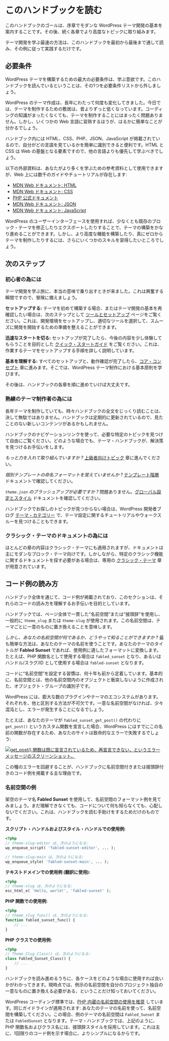 <!-- 
# Reading This Handbook
 -->

# このハンドブックを読む

<!-- 
The goal of this handbook is to walk you through the basics of modern WordPress theme development in its early chapters. Then, work through more advanced topics with each chapter that follows. 
 -->

このハンドブックのゴールは、序章でモダンな WordPress テーマ開発の基本を案内することです。その後、続く各章でより高度なトピックに取り組みます。

<!-- 
The quickest way to learn theme development is to simply read this handbook from beginning to end and follow along with its examples.
 -->

テーマ開発を学ぶ最速の方法は、このハンドブックを最初から最後まで通して読み、その例に従って実践するだけです。

<!-- 
## Requirements
 -->

## 必要条件

<!-- 
The biggest requirement for building a WordPress theme is a willingness to learn. You are here reading this handbook, so let’s check that one off the list of requirements.
 -->

WordPress テーマを構築するための最大の必要条件は、学ぶ意欲です。このハンドブックを読んでいるということは、その1つを必要条件リストから外しましょう。

<!-- 
WordPress theming has changed many times over the years. Today, the pathway for creating one is much lower than it was in the past. You can absolutely create a theme with no coding knowledge. But you will find it much easier to familiarize yourself with a few web languages. 
 -->

WordPress のテーマ作成は、長年にわたって何度も変化してきました。今日では、テーマを制作するための敷居は、昔よりずっと低くなっています。コーディングの知識がまったくなくても、テーマを制作することにはまったく問題ありません。しかし、いくつかの Web 言語に習熟するほうが、はるかに簡単なことが分かるでしょう。

<!-- 
You will see HTML, CSS, PHP, JSON, and JavaScript within the handbook, so it helps to be able to easily recognize what language you are looking at. HTML and CSS are foundational pieces of the web, so those should be prioritized over others. 
 -->

ハンドブック内には HTML、CSS、PHP、JSON、JavaScript が掲載されているので、自分がどの言語を見ているかを簡単に識別できると便利です。HTML と CSS は Web の基盤となる要素ですので、他の言語よりも優先して学ぶべきでしょう。

<!-- 
The following are external resources that you can use to learn more, but there are 1,000s of guides and tutorials around the web:
 -->

以下の外部資料は、あなたがより多くを学ぶための参考資料として使用できますが、Web 上には数千のガイドやチュートリアルが存在します:

<!-- 
*   [MDN Web Docs: HTML](https://developer.mozilla.org/en-US/docs/Web/HTML)
*   [MDN Web Docs: CSS](https://developer.mozilla.org/en-US/docs/Web/CSS)
*   [PHP official documentation](https://www.php.net/docs.php)
*   [MDN Web Docs: JSON](https://developer.mozilla.org/en-US/docs/Learn/JavaScript/Objects/JSON)
*   [MDN Web Docs: JavaScript](https://developer.mozilla.org/en-US/docs/Learn/JavaScript)
 -->

*   [MDN Web ドキュメント: HTML](https://developer.mozilla.org/en-US/docs/Web/HTML)
*   [MDN Web ドキュメント: CSS](https://developer.mozilla.org/en-US/docs/Web/CSS)
*   [PHP 公式ドキュメント](https://www.php.net/docs.php)
*   [MDN Web ドキュメント: JSON](https://developer.mozilla.org/en-US/docs/Learn/JavaScript/Objects/JSON)
*   [MDN Web ドキュメント: JavaScript](https://developer.mozilla.org/en-US/docs/Learn/JavaScript)

<!-- 
You can get pretty far into theme building via the WordPress user interface, at least by modifying and exporting an existing block theme. But you’ll want to pick up a few more skills to build more advanced features, or to truly create a theme from scratch.
 -->

WordPress のユーザーインターフェースを使用すれば、少なくとも既存のブロック・テーマを修正したりエクスポートしたりすることで、テーマの構築をかなり進めることができます。しかし、より高度な機能を構築したり、真にゼロからテーマを制作したりするには、さらにいくつかのスキルを習得したいところでしょう。

<!-- 
## Your next steps
 -->

## 次のステップ

<!-- 
### For newcomers
 -->

### 初心者の為には

<!-- 
It is time to truly embark on your journey into learning theme development. It is an exciting moment, so get ready for an adventure.
 -->

テーマ開発を学ぶ旅に、本当の意味で乗り出すときが来ました。これは興奮する瞬間ですので、冒険に備えましょう。

<!-- 
**Setting things up:** if this is your first time building a theme, or if you just want a refresher on the basics of theme development, your next stop should be the [Tools and Setup](https://developer.wordpress.org/themes/getting-started/tools-and-setup/) page. This will help you set up your development environment and determine which tools you need to start off on the right foot.
 -->

**セットアップする:** テーマを初めて構築する場合、またはテーマ開発の基本を再確認したい場合は、次のステップとして [ツールとセットアップ](https://developer.wordpress.org/themes/getting-started/tools-and-setup/) ページをご覧ください。これは、開発環境をセットアップし、適切なツールを選択して、スムーズに開発を開始するための準備を整えることができます。

<!-- 
**Getting off to a quick start:** once you’re set up, check out the [Quick-start guide](https://developer.wordpress.org/themes/getting-started/quick-start-guide/), which is aimed at giving you a taste of what’s to come. It will walk you through setting up a theme to work with.
 -->

**迅速なスタートを切る:** セットアップが完了したら、今後の内容を少し体験してもらうことを目的とした [クイック・スタートガイド](https://developer.wordpress.org/themes/getting-started/quick-start-guide/) をご覧ください。これは、作業するテーマをセットアップする手順を詳しく説明しています。

<!-- 
**Understanding the basics:** once you have everything set up and running, move onto the [Core Concepts](https://developer.wordpress.org/themes/core-concepts/) chapter. There, you will learn the foundational principles behind creating WordPress themes.
 -->

**基本を理解する:** すべてのセットアップと、動作確認が完了したら、[コア・コンセプト](https://developer.wordpress.org/themes/core-concepts/) 章に進みます。そこでは、WordPress テーマ制作における基本原則を学びます。

<!-- 
Afterward, just keep working through each chapter of the handbook.
 -->

その後は、ハンドブックの各章を順に進めていけば大丈夫です。

<!-- 
### For seasoned theme authors
 -->

### 熟練のテーマ制作者の為には

<!-- 
Even if you’ve been creating themes for years, it never hurts to give the full handbook a reading from time to time. It is regularly updated, so there may be new content that you haven’t seen before.
 -->

長年テーマを制作していても、時々ハンドブックの全文をじっくり読むことは、決して無駄ではありません。ハンドブックは定期的に更新されているので、見たことのない新しいコンテンツがあるかもしれません。

<!-- 
Feel free to hop around to find the specific topic you need using the handbook’s navigation links. Whatever the case, the Theme Handbook is here to help you discover a solution.
 -->

ハンドブックのナビゲーションリンクを使って、必要な特定のトピックを見つけて自由にご覧ください。どのような場合でも、テーマ・ハンドブックが、解決策を見つけるお手伝いをします。

<!-- 
*Feeling pretty hardcore?* Jump over to the [Advanced Topics](https://developer.wordpress.org/themes/advanced-topics/) chapter. 
 -->

*もっと力を入れて取り組んでいますか ?* [上級者向けトピック](https://developer.wordpress.org/themes/advanced-topics/) 章に進んでください。

<!-- 
*Can’t remember the naming format for a particular template?* Find it in the [Template Hierarchy](https://developer.wordpress.org/themes/templates/template-hierarchy/) docs.
 -->

*個別テンプレートの命名フォーマットを覚えていませんか ?* [テンプレート階層](https://developer.wordpress.org/themes/templates/template-hierarchy/) ドキュメントで確認してください。

<!-- 
*Need to brush up on `theme.json`?* No problem. Check out the [Global Settings and Styles](https://developer.wordpress.org/themes/global-settings-and-styles/) documentation. 
 -->

*`theme.json` のブラッシュアップが必要ですか ?* 問題ありません。[グローバル設定とスタイル](https://developer.wordpress.org/themes/global-settings-and-styles/) ドキュメントを確認してください。

<!-- 
You can also find theming tutorials and walk-throughs under the [Themes category](https://developer.wordpress.org/news/category/themes/) on the WordPress Developer blog if you can’t find the topic you’re looking for in the handbook.
 -->

ハンドブックでお探しのトピックが見つからない場合は、WordPress 開発者ブログ [テーマ・カテゴリー](https://developer.wordpress.org/news/category/themes/) で、テーマ設定に関するチュートリアルやウォークスルーを見つけることもできます。

<!-- 
### For classic themes documentation
 -->

### クラシック・テーマのドキュメントの為には

<!-- 
While some of the content in most chapters will apply to classic themes, the docs are primarily geared toward modern block theming. However, there is a dedicated [Classic Themes](https://developer.wordpress.org/themes/classic-themes/) chapter if you need to locate documentation on a specific classic feature.
 -->

ほとんどの章の内容はクラシック・テーマにも適用されますが、ドキュメントは主にモダンなブロック・テーマ向けです。しかしながら、特定のクラシック機能に関するドキュメントを探す必要がある場合は、専用の [クラシック・テーマ](https://developer.wordpress.org/themes/classic-themes/) 章が用意されています。

<!-- 
## How to read code examples
 -->

## コード例の読み方

<!-- 
Throughout the handbook, you will see code examples, and this section is aimed at helping you understand how to read them.
 -->

ハンドブック全体を通じて、コード例が掲載されており、このセクションは、それらのコードの読み方を理解するお手伝いを目的としています。

<!-- 
The handbook will use a consistent “namespace” or “prefix” throughout its pages, generally seen as `theme_slug` or `theme-slug`.  This namespace is meant to be replaced in your theme with one that is unique to it. 
 -->

ハンドブックでは、ページ全体で一貫した“名前空間”または“接頭辞”を使用し、一般的に `theme_slug` または `theme-slug` が使用されます。この名前空間は、テーマごとに一意のものに置き換えることを意味します。

<!-- 
*But how do you know what your namespace is?* The most straightforward way is to use your theme’s name. If your theme is titled **Fabled Sunset**, you would convert it to the appropriate format for the use case. For example, it would become `fabled_sunset` when used in a PHP function name or `fabled-sunset` as a handle/slug/ID.
 -->

*しかし、あなたの名前空間が何であるか、どうやって知ることができますか ?* 最も簡単な方法は、あなたのテーマの名前を使うことです。あなたのテーマのタイトルが **Fabled Sunset** であれば、使用例に適したフォーマットに変換します。たとえば、PHP 関数名として使用する場合は `fabled_sunset` となり、あるいはハンドル/スラグ/ID として使用する場合は `fabled-sunset` となります。

<!-- 
The practice of “namespacing” code is decades old. Essentially, a namespace is an identifier for a group of objects created so that they do not conflict with objects in other namespaces.
 -->

コードに“名前空間”を設定する習慣は、何十年も前から定着しています。基本的に、名前空間とは、他の名前空間内のオブジェクトと衝突しないように作成された、オブジェクト・グループの識別子です。

<!-- 
WordPress has a vast ecosystem of plugins and themes. Each needs a way to distinguish itself from the others. Without unique namespaces, it would get a bit chaotic and errors would arise. 
 -->

WordPress には、膨大な数のプラグインやテーマのエコシステムがあります。それぞれを、他と区別する方法が不可欠です。一意な名前空間がなければ、少々混沌とし、エラーが発生することになるでしょう。

<!-- 
For example, if your theme declared a custom function named `get_post()` instead of `fabled_sunset_get_post()`, your site would fail with a fatal error because WordPress already has a function with this name:
 -->

たとえば、あなたのテーマが `fabled_sunset_get_post()` の代わりに `get_post()` というカスタム関数を宣言した場合、WordPress にはすでにこの名前の関数が存在するため、あなたのサイトは致命的なエラーで失敗するでしょう:

<!-- 
[![Screenshot of an error message stating that you cannot redeclare the get_post() function, which was already declared.](https://i0.wp.com/developer.wordpress.org/files/2023/11/fatal-error.jpg?resize=1760%2C824&ssl=1)](https://i0.wp.com/developer.wordpress.org/files/2023/11/fatal-error.jpg?ssl=1)
 -->

[![get_post() 関数は既に宣言されているため、再宣言できない、というエラーメッセージのスクリーンショット。](https://i0.wp.com/developer.wordpress.org/files/2023/11/fatal-error.jpg?resize=1760%2C824&ssl=1)](https://i0.wp.com/developer.wordpress.org/files/2023/11/fatal-error.jpg?ssl=1)

<!-- 
Avoiding these types of errors is the primary reason the handbook will include namespaced or prefixed code examples.
 -->

この種のエラーを回避することが、ハンドブックに名前空間付きまたは接頭辞付きのコード例を掲載する主な理由です。

<!-- 
### Namespacing examples
 -->

### 名前空間の例

<!-- 
Using the fictional theme name **Fabled Sunset**, let’s look at some examples of formatting your namespace. Don’t worry if you don’t understand these yet or if you do not know anything about code. This is only meant to help you read the handbook.
 -->

架空のテーマ名 **Fabled Sunset** を使用して、名前空間のフォーマット例を見てみましょう。まだ理解できなくても、コードについて何も知らなくても、心配しないでください。これは、ハンドブックを読む手助けをするためだけのものです。

<!-- 
**Usage in script and style handles:**
 -->

**スクリプト・ハンドルおよびスタイル・ハンドルでの使用例:**

<!-- 
```php
<?php
// theme-slug-editor becomes:
wp_enqueue_script( 'fabled-sunset-editor', ... );

// theme-slug-main becomes:
wp_enqueue_style( 'fabled-sunset-main', ... );
```
 -->

```php
<?php
// theme-slug-editor は、次のようになる:
wp_enqueue_script( 'fabled-sunset-editor', ... );

// theme-slug-main は、次のようになる:
wp_enqueue_style( 'fabled-sunset-main', ... );
```

<!-- 
**Usage in text domains (used for translations):**
 -->

**テキストドメインでの使用例 (翻訳に使用):**

<!-- 
```php
<?php
// theme-slug becomes:
esc_html_e( 'Hello, world!', 'fabled-sunset' );
```
 -->

```php
<?php
// theme-slug は、次のようになる:
esc_html_e( 'Hello, world!', 'fabled-sunset' );
```

<!-- 
**Usage in PHP Functions:**
 -->

**PHP 関数での使用例:**

<!-- 
```php
<?php
// theme_slug_func() becomes:
function fabled_sunset_func() {
	// ...
}
```
 -->

```php
<?php
// theme_slug_func() は、次のようになる:
function fabled_sunset_func() {
	// ...
}
```

<!-- 
**Usage in PHP classes:**
 -->

**PHP クラスでの使用例:**

<!-- 
```php
<?php
// Theme_Slug_Class() becomes:
class Fabled_Sunset_Class() {
	// ...
}
```
 -->

```php
<?php
// Theme_Slug_Class() は、次のようになる:
class Fabled_Sunset_Class() {
	// ...
}
```

<!-- 
As you read through the handbook, you will learn when to use each case. For now, just know that you should always replace the example namespace with one that is unique to your project.
 -->

ハンドブックを読み進めるうちに、各ケースをどのような場合に使用すれば良いかがわかってきます。現時点では、例示の名前空間を自分のプロジェクト独自の一意なものに置き換える必要がある、ということだけ知っておいてください。

<!-- 
The WordPress Coding Standards [encourages the use of PHP’s built-in namespaces](https://developer.wordpress.org/coding-standards/wordpress-coding-standards/php/#namespace-declarations). The same guideline would apply: use your theme’s name to create your namespace. In this case, the namespace for the example theme would be `Fabled_Sunset` or `FabledSunset`. The Theme Handbook uses a prefixed style for PHP function and class names, as shown above. This is primarily because it is simpler for showing one-off code examples.
 -->

WordPress コーディング標準では、[PHP 内蔵の名前空間の使用を推奨](https://developer.wordpress.org/coding-standards/wordpress-coding-standards/php/#namespace-declarations) しています。同じガイドラインが適用されます: あなたのテーマの名前を使って、名前空間を構築してください。この場合、例のテーマの名前空間は `Fabled_Sunset` または `FabledSunset` となります。テーマ・ハンドブックでは、上記のように、PHP 関数名およびクラス名には、接頭辞スタイルを採用しています。これは主に、1回限りのコード例を示す場合に、よりシンプルになるからです。